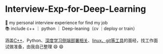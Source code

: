 # Interview-Exp-for-Deep-Learning
🌟 my personal interview experience for find my job  
📚 include c++ ｜ python ｜ Deep-leaning（cv ｜deploy or train）  

涵盖[C++](./C++.md)、Python、[深度学习侧端部署相关](./算法DL相关.md)、[linux、git等工具](./tools.md)的面经，找工作面试做准备，由我自己整理 😄 😄  
